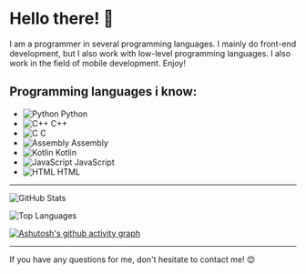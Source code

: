 # Hello there! 👋

I am a programmer in several programming languages. I mainly do front-end development, but I also work with low-level programming languages. I also work in the field of mobile development.
Enjoy!

## Programming languages ​​i know:

- ![Python](https://img.icons8.com/color/48/000000/python--v1.png) Python
- ![C++](https://img.icons8.com/color/48/000000/c-plus-plus-logo.png) C++
- ![C](https://img.icons8.com/color/48/000000/c-programming.png) C
- ![Assembly](https://img.icons8.com/?size=50&id=gVK745a4Vaur&format=png&color=000000) Assembly
- ![Kotlin](https://img.icons8.com/?size=50&id=ZoxjA0jZDdFZ&format=png&color=000000) Kotlin
- ![JavaScript](https://img.icons8.com/color/48/000000/javascript--v1.png) JavaScript
- ![HTML](https://img.icons8.com/color/48/000000/html-5.png) HTML

---

![GitHub Stats](https://github-readme-stats.vercel.app/api?username=PRoX2011&show_icons=true&theme=tokyo-night)

![Top Languages](https://github-readme-stats.vercel.app/api/top-langs/?username=PRoX2011&layout=compact&theme=tokyo-night)

[![Ashutosh's github activity graph](https://github-readme-activity-graph.vercel.app/graph?username=PRoX2011&theme=tokyo-night)](https://github.com/ashutosh00710/github-readme-activity-graph)

---

If you have any questions for me, don't hesitate to contact me! 😊
